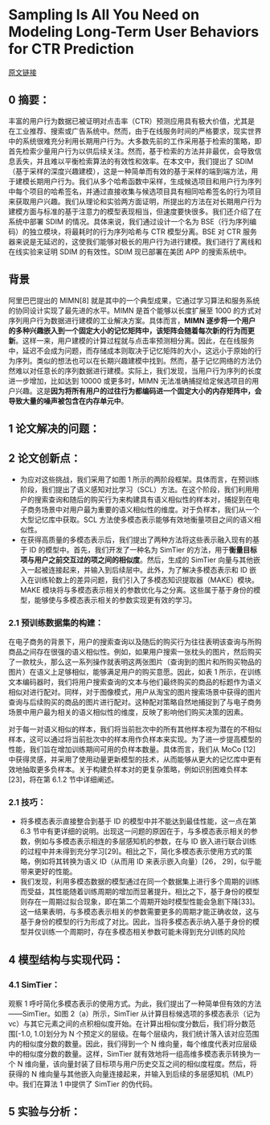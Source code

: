 # Sampling Is All You Need on Modeling Long-Term User Behaviors for CTR Prediction
[原文链接](https://doi.org/10.1145/3383313.3412236)
## 0 摘要：
丰富的用户行为数据已被证明对点击率（CTR）预测应用具有极大价值，尤其是在工业推荐、搜索或广告系统中。然而，由于在线服务时间的严格要求，现实世界中的系统很难充分利用长期用户行为。大多数先前的工作采用基于检索的策略，即首先检索少量用户行为以供后续关注。然而，基于检索的方法并非最优，会导致信息丢失，并且难以平衡检索算法的有效性和效率。在本文中，我们提出了 SDIM（基于采样的深度兴趣建模），这是一种简单而有效的基于采样的端到端方法，用于建模长期用户行为。我们从多个哈希函数中采样，生成候选项目和用户行为序列中每个项目的哈希签名，并通过直接收集与候选项目具有相同哈希签名的行为项目来获取用户兴趣。我们从理论和实验两方面证明，所提出的方法在对长期用户行为建模方面与标准的基于注意力的模型表现相当，但速度要快很多。我们还介绍了在系统中部署 SDIM 的情况。具体来说，我们通过设计一个名为 BSE（行为序列编码）的独立模块，将最耗时的行为序列哈希与 CTR 模型分离。BSE 对 CTR 服务器来说是无延迟的，这使我们能够对极长的用户行为进行建模。我们进行了离线和在线实验来证明 SDIM 的有效性。SDIM 现已部署在美团 APP 的搜索系统中。

## 背景
阿里巴巴提出的 MIMN[8] 就是其中的一个典型成果，它通过学习算法和服务系统的协同设计实现了最先进的水平。MIMN 是首个能够以长度扩展至 1000 的方式对序列用户行为数据进行建模的工业解决方案。具体而言，**MIMN 逐步将一个用户的多种兴趣嵌入到一个固定大小的记忆矩阵中，该矩阵会随着每次新的行为而更新**。这样一来，用户建模的计算过程就与点击率预测相分离。因此，在在线服务中，延迟不会成为问题，而存储成本则取决于记忆矩阵的大小，这远小于原始的行为序列。类似的想法也可以在长期兴趣建模中找到。然而，基于记忆网络的方法仍然难以对任意长的序列数据进行建模。实际上，我们发现，当用户行为序列的长度进一步增加，比如达到 10000 或更多时，MIMN 无法准确捕捉给定候选项目的用户兴趣。这是**因为将所有用户的过往行为都编码进一个固定大小的内存矩阵中，会导致大量的噪声被包含在内存单元中**。

## 1 论文解决的问题：


## 2 论文创新点：
* 为应对这些挑战，我们采用了如图 1 所示的两阶段框架。具体而言，在预训练阶段，我们提出了语义感知对比学习（SCL）方法。在这个阶段，我们利用用户的搜索查询和随后的购买行为来构建具有语义相似性的样本对，捕捉到在电子商务场景中对用户最为重要的语义相似性的维度。对于负样本，我们从一个大型记忆库中获取。SCL 方法使多模态表示能够有效地衡量项目之间的语义相似性。
* 在获得高质量的多模态表示后，我们提出了两种方法将这些表示融入现有的基于 ID 的模型中。首先，我们开发了一种名为 SimTier 的方法，用于**衡量目标项与用户之前交互过的项之间的相似度**。然后，生成的 SimTier 向量与其他嵌入一起被连接起来，并输入到后续层中。此外，为了解决多模态表示和 ID 嵌入在训练轮数上的差异问题，我们引入了多模态知识提取器（MAKE）模块。MAKE 模块将与多模态表示相关的参数优化与之分离。这些属于基于身份的模型，能够使与多模态表示相关的参数实现更有效的学习。

### 2.1 预训练数据集的构建：
在电子商务的背景下，用户的搜索查询以及随后的购买行为往往表明该查询与所购商品之间存在很强的语义相似性。例如，如果用户搜索一张枕头的图片，然后购买了一款枕头，那么这一系列操作就表明这两张图片（查询到的图片和所购买物品的图片）在语义上足够相似，能够满足用户的购买意愿。因此，如表 1 所示，在训练文本编码器时，我们将用户搜索查询的文本与他们最终购买的商品的标题作为语义相似对进行配对。同样，对于图像模式，用户从淘宝的图片搜索场景中获得的图片查询与后续购买的商品的图片进行配对。这种配对策略自然地捕捉到了与电子商务场景中用户最为相关的语义相似性的维度，反映了影响他们购买决策的因素。

对于每一对语义相似的样本，我们将当前批次中的所有其他样本视为潜在的不相似样本，这可以通过将当前批次中的样本用作负样本来实现。为了进一步提高模型的性能，我们旨在增加训练期间可用的负样本数量。具体而言，我们从 MoCo [12] 中获得灵感，并采用了使用动量更新模型的技术，从而能够从更大的记忆库中更有效地抽取更多负样本。关于构建负样本对的更复杂策略，例如识别困难负样本 [23]，将在第 6.1.2 节中详细阐述。

### 2.1 技巧：
* 将多模态表示直接整合到基于 ID 的模型中并不能达到最佳性能，这一点在第 6.3 节中有更详细的说明。出现这一问题的原因在于，与多模态表示相关的参数，例如与多模态表示相连的多层感知机的参数，在与 ID 嵌入进行联合训练的过程中并未得到充分学习[29]。相比之下，简化多模态表示使用方式的策略，例如将其转换为语义 ID（从而用 ID 来表示嵌入向量）[26， 29]，似乎能带来更好的性能。
* 我们发现，利用多模态数据的模型通过在同一个数据集上进行多个周期的训练而受益，其性能随着训练周期的增加而显著提升。相比之下，基于身份的模型则存在一周期过拟合现象，即在第二个周期开始时模型性能会急剧下降[33]。这一结果表明，与多模态表示相关的参数需要更多的周期才能正确收敛，这与基于身份的模型的行为形成了对比。因此，当将多模态表示纳入基于身份的模型并仅训练一个周期时，存在多模态相关参数可能未得到充分训练的风险

## 4 模型结构与实现代码：
### 4.1 SimTier：
观察 1 呼吁简化多模态表示的使用方式。为此，我们提出了一种简单但有效的方法——SimTier。如图 2（a）所示，SimTier 从计算目标候选项的多模态表示（记为 vc）与其它元素之间的点积相似度开始。在计算出相似度分数后，我们将分数范围[-1.0, 1.0]划分为 N 个预定义的层级。在每个层级内，我们统计落入该对应范围内的相似度分数的数量。因此，我们得到一个 N 维向量，每个维度代表对应层级中的相似度分数的数量。这样，SimTier 就有效地将一组高维多模态表示转换为一个 N 维向量，该向量封装了目标项与用户历史交互之间的相似度程度。然后，将获得的 N 维向量与其他嵌入向量连接起来，并输入到后续的多层感知机（MLP）中。我们在算法 1 中提供了 SimTier 的伪代码。

## 5 实验与分析：

<!--stackedit_data:
eyJoaXN0b3J5IjpbLTE3MjczMzA0OTIsLTExNjgwMTIzNjNdfQ
==
-->